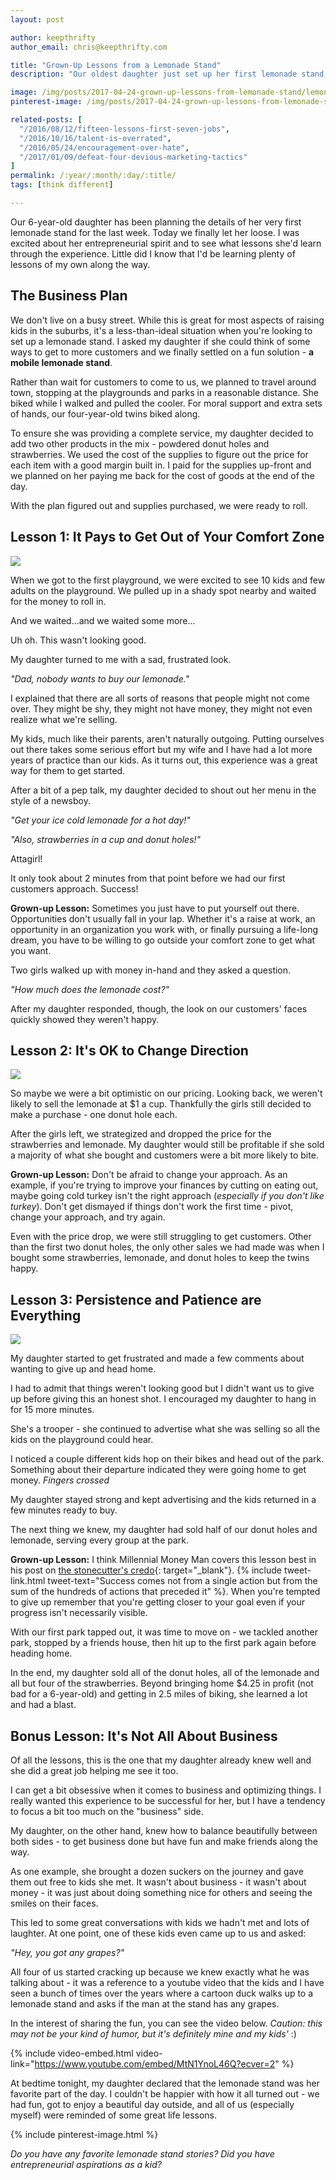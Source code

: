 ```yaml
---
layout: post

author: keepthrifty
author_email: chris@keepthrifty.com

title: "Grown-Up Lessons from a Lemonade Stand"
description: "Our oldest daughter just set up her first lemonade stand this weekend. I viewed it as a great way to teach her about business but I think I might have learned more from watching her than she did from me."

image: /img/posts/2017-04-24-grown-up-lessons-from-lemonade-stand/lemonade-stand.jpg
pinterest-image: /img/posts/2017-04-24-grown-up-lessons-from-lemonade-stand/lemonade-stand-pinterest

related-posts: [
  "/2016/08/12/fifteen-lessons-first-seven-jobs",
  "/2016/10/16/talent-is-overrated",
  "/2016/05/24/encouragement-over-hate",
  "/2017/01/09/defeat-four-devious-marketing-tactics"
]
permalink: /:year/:month/:day/:title/
tags: [think different]

---
```


Our 6-year-old daughter has been planning the details of her very first lemonade stand for the last week. Today we finally let her loose. I was excited about her entrepreneurial spirit and to see what lessons she'd learn through the experience. Little did I know that I'd be learning plenty of lessons of my own along the way.

## The Business Plan

We don't live on a busy street. While this is great for most aspects of raising kids in the suburbs, it's a less-than-ideal situation when you're looking to set up a lemonade stand. I asked my daughter if she could think of some ways to get to more customers and we finally settled on a fun solution - __a mobile lemonade stand__.

Rather than wait for customers to come to us, we planned to travel around town, stopping at the playgrounds and parks in a reasonable distance. She biked while I walked and pulled the cooler. For moral support and extra sets of hands, our four-year-old twins biked along.

To ensure she was providing a complete service, my daughter decided to add two other products in the mix - powdered donut holes and strawberries. We used the cost of the supplies to figure out the price for each item with a good margin built in. I paid for the supplies up-front and we planned on her paying me back for the cost of goods at the end of the day.

With the plan figured out and supplies purchased, we were ready to roll.

## Lesson 1: It Pays to Get Out of Your Comfort Zone

![]({{site.url}}/img/posts/2017-04-24-grown-up-lessons-from-lemonade-stand/newsboy.png)

When we got to the first playground, we were excited to see 10 kids and few adults on the playground. We pulled up in a shady spot nearby and waited for the money to roll in.

And we waited...and we waited some more...

Uh oh. This wasn't looking good.

My daughter turned to me with a sad, frustrated look.

_"Dad, nobody wants to buy our lemonade."_


I explained that there are all sorts of reasons that people might not come over. They might be shy, they might not have money, they might not even realize what we're selling.

My kids, much like their parents, aren't naturally outgoing. Putting ourselves out there takes some serious effort but my wife and I have had a lot more years of practice than our kids. As it turns out, this experience was a great way for them to get started.

After a bit of a pep talk, my daughter decided to shout out her menu in the style of a newsboy.

_"Get your ice cold lemonade for a hot day!"_

_"Also, strawberries in a cup and donut holes!"_

Attagirl!

It only took about 2 minutes from that point before we had our first customers approach. Success!

__Grown-up Lesson:__ Sometimes you just have to put yourself out there. Opportunities don't usually fall in your lap. Whether it's a raise at work, an opportunity in an organization you work with, or finally pursuing a life-long dream, you have to be willing to go outside your comfort zone to get what you want.

Two girls walked up with money in-hand and they asked a question.

_"How much does the lemonade cost?"_

After my daughter responded, though, the look on our customers' faces quickly showed they weren't happy.

## Lesson 2: It's OK to Change Direction

![]({{site.url}}/img/posts/2017-04-24-grown-up-lessons-from-lemonade-stand/oops.png)

So maybe we were a bit optimistic on our pricing. Looking back, we weren't likely to sell the lemonade at $1 a cup. Thankfully the girls still decided to make a purchase - one donut hole each.

After the girls left, we strategized and dropped the price for the strawberries and lemonade. My daughter would still be profitable if she sold a majority of what she bought and customers were a bit more likely to bite.

__Grown-up Lesson:__ Don't be afraid to change your approach. As an example, if you're trying to improve your finances by cutting on eating out, maybe going cold turkey isn't the right approach (_especially if you don't like turkey_). Don't get dismayed if things don't work the first time - pivot, change your approach, and try again.

Even with the price drop, we were still struggling to get customers. Other than the first two donut holes, the only other sales we had made was when I bought some strawberries, lemonade, and donut holes to keep the twins happy.

## Lesson 3: Persistence and Patience are Everything

![]({{site.url}}/img/posts/2017-04-24-grown-up-lessons-from-lemonade-stand/stonecutter.jpg)

My daughter started to get frustrated and made a few comments about wanting to give up and head home.

I had to admit that things weren't looking good but I didn't want us to give up before  giving this an honest shot. I encouraged my daughter to hang in for 15 more minutes.

She's a trooper - she continued to advertise what she was selling so all the kids on the playground could hear.

I noticed a couple different kids hop on their bikes and head out of the park. Something about their departure indicated they were going home to get money. _Fingers crossed_

My daughter stayed strong and kept advertising and the kids returned in a few minutes ready to buy.

The next thing we knew, my daughter had sold half of our donut holes and lemonade, serving every group at the park.

__Grown-up Lesson:__ I think Millennial Money Man covers this lesson best in his post on [the stonecutter's credo](https://millennialmoneyman.com/the-stonecutters-credo/){: target="_blank"}. {% include tweet-link.html tweet-text="Success comes not from a single action but from the sum of the hundreds of actions that preceded it" %}. When you're tempted to give up remember that you're getting closer to your goal even if your progress isn't necessarily visible.

With our first park tapped out, it was time to move on - we tackled another park, stopped by a friends house, then hit up to the first park again before heading home.

In the end, my daughter sold all of the donut holes, all of the lemonade and all but four of the strawberries. Beyond bringing home $4.25 in profit (not bad for a 6-year-old) and getting in 2.5 miles of biking, she learned a lot and had a blast.

## Bonus Lesson: It's Not All About Business

Of all the lessons, this is the one that my daughter already knew well and she did a great job helping me see it too.

I can get a bit obsessive when it comes to business and optimizing things. I really wanted this experience to be successful for her, but I have a tendency to focus a bit too much on the "business" side.

My daughter, on the other hand, knew how to balance beautifully between both sides - to get business done but have fun and make friends along the way.

As one example, she brought a dozen suckers on the journey and gave them out free to kids she met. It wasn't about business - it wasn't about money - it was just about doing something nice for others and seeing the smiles on their faces.

This led to some great conversations with kids we hadn't met and lots of laughter. At one point, one of these kids even came up to us and asked:

_"Hey, you got any grapes?"_

All four of us started cracking up because we knew exactly what he was talking about - it was a reference to a youtube video that the kids and I have seen a bunch of times over the years where a cartoon duck walks up to a lemonade stand and asks if the man at the stand has any grapes.

In the interest of sharing the fun, you can see the video below. _Caution: this may not be your kind of humor, but it's definitely mine and my kids'_ :)

{% include video-embed.html video-link="https://www.youtube.com/embed/MtN1YnoL46Q?ecver=2" %}

At bedtime tonight, my daughter declared that the lemonade stand was her favorite part of the day. I couldn't be happier with how it all turned out - we had fun, got to enjoy a beautiful day outside, and all of us (especially myself) were reminded of some great life lessons.

{% include pinterest-image.html %}

_Do you have any favorite lemonade stand stories? Did you have entrepreneurial aspirations as a kid?_
